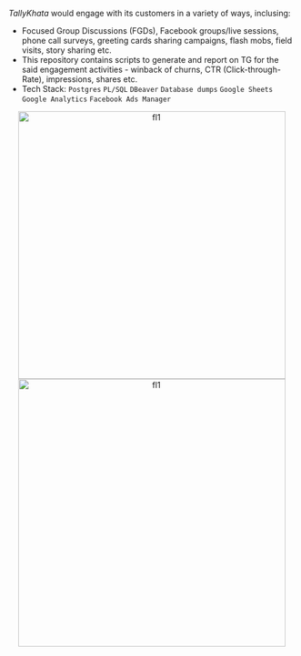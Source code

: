*TallyKhata* would engage with its customers in a variety of ways, inclusing:

- Focused Group Discussions (FGDs), Facebook groups/live sessions, phone call surveys, greeting cards sharing campaigns, flash mobs, field visits, story sharing etc.
- This repository contains scripts to generate and report on TG for the said engagement activities - winback of churns, CTR (Click-through-Rate), impressions, shares etc.
- Tech Stack: `Postgres` `PL/SQL` `DBeaver` `Database dumps` `Google Sheets` `Google Analytics` `Facebook Ads Manager`

<p align="center">
<img width="470" alt="fl1" src="https://github.com/shithi30/shithi30/assets/43873081/8896d3fa-362d-4017-818a-e87a621edbcf">
<br>
<img width="470" alt="fl1" src="https://github.com/shithi30/shithi30/assets/43873081/91b100a4-4b1d-4e1e-ae23-01a369fdbd89">
</p>



